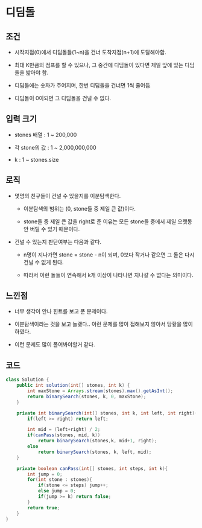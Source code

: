 # 디딤돌

## 조건

* 시작지점(0)에서 디딤돌들(1~n)을 건너 도착지점(n+1)에 도달해야함.

* 최대 K만큼의 점프를 할 수 있으나, 그 중간에 디딤돌이 있다면 제일 앞에 있는 디딤돌을 밟아야 함.

* 디딤돌에는 숫자가 주어지며, 한번 디딤돌을 건너면 1씩 줄어듬

* 디딤돌이 0이되면 그 디딤돌을 건널 수 없다.

## 입력 크기

* stones 배열 : 1 ~ 200,000

* 각 stone의 값 : 1 ~ 2,000,000,000

* k : 1 ~ stones.size

## 로직

* 몇명의 친구들이 건널 수 있을지를 이분탐색한다.

    * 이분탐색의 범위는 (0, stone들 중 제일 큰 값)이다.
    
    * stone들 중 제일 큰 값을 right로 준 이유는 모든 stone들 중에서 제일 오랫동안 버틸 수 있기 때문이다.
    
* 건널 수 있는지 판단여부는 다음과 같다.

    * n명이 지나가면 stone = stone - n이 되며, 0보다 작거나 같으면 그 돌은 다시 건널 수 없게 된다.
    
    * 따라서 이런 돌들이 연속해서 k개 이상이 나타나면 지나갈 수 없다는 의미이다.

## 느낀점
* 너무 생각이 안나 힌트를 보고 푼 문제이다. 

* 이분탐색이라는 것을 보고 놀랬다.. 이런 문제를 많이 접해보지 않아서 당황을 많이 하였다.

* 이런 문제도 많이 풀어봐야할거 같다.

## 코드

```java
class Solution {
    public int solution(int[] stones, int k) {
        int maxStone = Arrays.stream(stones).max().getAsInt();
        return binarySearch(stones, k, 0, maxStone);
    }

    private int binarySearch(int[] stones, int k, int left, int right){
        if(left >= right) return left;

        int mid = (left+right) / 2;
        if(canPass(stones, mid, k))
            return binarySearch(stones,k, mid+1, right);
        else
            return binarySearch(stones, k, left, mid);
    }

    private boolean canPass(int[] stones, int steps, int k){
        int jump = 0;
        for(int stone : stones){
            if(stone <= steps) jump++;
            else jump = 0;
            if(jump >= k) return false;
        }
        return true;
    }
}
```
